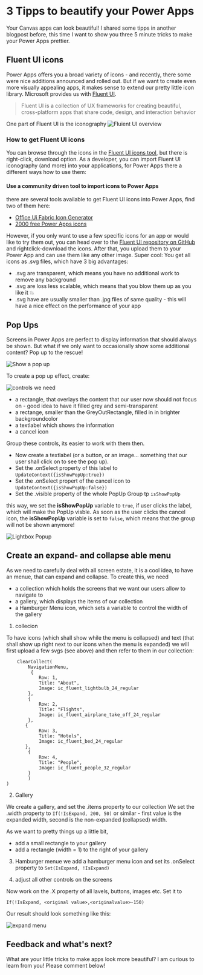 # 3 Tipps to beautify your Power Apps

Your Canvas apps can look beautiful! I shared some tipps in another blogpost before, this time I want to show you three 5 minute tricks to make your Power Apps prettier. 

## Fluent UI icons

Power Apps offers you a broad variety of icons - and recently, there some were nice additions announced and rolled out. But if we want to create even more visually appealing apps, it makes sense to extend our pretty little icon library. Microsoft provides us with [Fluent UI](https://developer.microsoft.com/en-us/fluentui#/).

> Fluent UI is a collection of UX frameworks for creating beautiful, cross-platform apps that share code, design, and interaction behavior

One part of Fluent UI is the iconography
![Fluient UI overview](https://github.com/LuiseFreese/blog/blob/main/media/beautify/fluentUI.gif)

### How to get Fluent UI icons

You can browse through the icons in the [Fluent UI icons tool](https://uifabricicons.azurewebsites.net/), but there is right-click, download option. As a developer, you can import Fluent UI iconography (and more) into your applications, for Power Apps there a different ways how to use them:

#### Use a community driven tool to import icons to Power Apps 

there are several tools available to get Fluent UI icons into Power Apps, find two of them here: 

* [Office Ui Fabric Icon Generator](https://github.com/e-gallis/PowerApps/tree/master/Components/OfficeUIFabricIconGenerator)
* [2000 free Power Apps icons](https://matthewdevaney.com/2000-free-power-apps-icons/)

However, if you only want to use a few specific icons for an app or would like to try them out, you can head over to the [Fluent UI repository on GitHub](https://github.com/microsoft/fluentui-system-icons/blob/master/icons.md) and rightclick-download the icons. After that, you upload them to your Power App and can use them like any other image. Super cool: You get all icons as .svg files, which have 3 big advantages: 

* .svg are transparent, which means you have no additional work to remove any background
* .svg are loss less scalable, which means that you blow them up as you like it 💥
* .svg have are usually smaller than .jpg files of same quality - this will have a nice effect on the performance of your app

## Pop Ups

Screens in Power Apps are perfect to display information that should always be shown. But what if we only want to occasionally show some additional content? Pop up to the rescue! 

![Show a pop up](https://github.com/LuiseFreese/blog/blob/main/media/beautify/PopUpLightBox.png)

To create a pop up effect, create: 

![controls we need](https://github.com/LuiseFreese/blog/blob/main/media/beautify/controls.png)

* a rectangle, that overlays the content that our user now should not focus on - good idea to have it filled grey and semi-transparent
* a rectange, smaller than the GreyOutRectangle, filled in in brighter backgroundcolor
* a textlabel which shows the information
* a cancel icon

Group these controls, its easier to work with them then. 

* Now create a textlabel (or a button, or an image... something that our user shall click on to see the pop up).
* Set the .onSelect property of this label to `UpdateContext({isShowPopUp:true})`
* Set the .onSelect propert of the cancel icon to `UpdateContext({isShowPopUp:false})`
* Set the .visible property of the whole PopUp Group tp `isShowPopUp`

this way, we set the **isShowPopUp** variable to `true`, if user clicks the label, which will make the PopUp visble. As soon as the user clicks the cancel icon, the **isShowPopUp** variable is set to `false`, which means that the group will not be shown anymore! 

![Lightbox Popup](https://github.com/LuiseFreese/blog/blob/main/media/beautify/showpopup.gif)


## Create an expand- and collapse able menu

As we need to carefully deal with all screen estate, it is a cool idea, to have an menue, that can expand and collapse. To create this, we need 

* a collection which holds the screens that we want our users allow to navigate to
* a gallery, which displays the items of our collection
* a Hamburger Menu icon, which sets a variable to control the width of the gallery

1. collecion

To have icons (which shall show while the menu is collapsed) and text (that shall show up right next to our icons when the menu is expanded) we will first upload a few svgs (see above) and then refer to them in our collection: 

        ClearCollect(
            NavigationMenu,
             {
                Row: 1,
                Title: "About",
                Image: ic_fluent_lightbulb_24_regular
            },
            {
                Row: 2,
                Title: "Flights",
                Image: ic_fluent_airplane_take_off_24_regular
            },
           {
                Row: 3,
                Title: "Hotels",
                Image: ic_fluent_bed_24_regular
           },
            {
                Row: 4,
                Title: "People",
                Image: ic_fluent_people_32_regular
            }
            )
    )


2. Gallery

We create a gallery, and set the .items property to our collection
We set the .width property to `If(!IsExpand, 200, 50)`  or similar - first value is the expanded width, second is the non-expanded (collapsed) width. 

As we want to pretty things up a little bit, 

* add a small rectangle to your gallery
* add a rectangle (width = 1) to the right of your gallery  

3. Hamburger menue
we add a hamburger menu icon and set its .onSelect property to `Set(IsExpand, !IsExpand)`

4. adjust all other controls on the screens

Now work on the .X property of all lavels, buttons, images etc. Set it to 

`If(!IsExpand, <original value>,<originalvalue>-150)`

Our result should look something like this: 

![expand menu](https://github.com/LuiseFreese/blog/blob/main/media/beautify/expand.gif)

## Feedback and what's next? 

What are your little tricks to make apps look more beautiful? I am curious to learn from you! Please comment below! 

